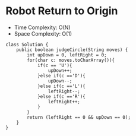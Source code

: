 # Robot Return to Origin

- Time Complexity: O(N)
- Space Complexity: O(1)

```
class Solution {
    public boolean judgeCircle(String moves) {
        int upDown = 0, leftRight = 0;
        for(char c: moves.toCharArray()){
            if(c == 'U'){
                upDown++;
            }else if(c =='D'){
                upDown--;
            }else if(c =='L'){
                leftRight--;
            }else if(c =='R'){
                leftRight++;
            }
        }
        return (leftRight == 0 && upDown == 0);
    }
}

```
